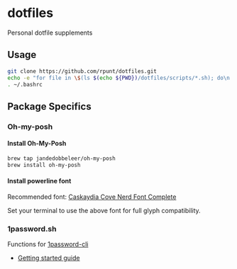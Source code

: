 # dotfiles

Personal dotfile supplements

## Usage

```bash
git clone https://github.com/rpunt/dotfiles.git
echo -e "for file in \$(ls $(echo ${PWD})/dotfiles/scripts/*.sh); do\n  source \$file\ndone" >>~/.bashrc
. ~/.bashrc
```

## Package Specifics

### Oh-my-posh

#### Install Oh-My-Posh

```bash
brew tap jandedobbeleer/oh-my-posh
brew install oh-my-posh
```

#### Install powerline font

Recommended font: [Caskaydia Cove Nerd Font Complete](https://github.com/ryanoasis/nerd-fonts/releases/download/v2.1.0/CascadiaCode.zip?WT.mc_id=-blog-scottha)

Set your terminal to use the above font for full glyph compatibility.

### 1password.sh

Functions for [1password-cli](https://1password.com/downloads/command-line/)

* [Getting started guide](https://support.1password.com/command-line-getting-started/)
